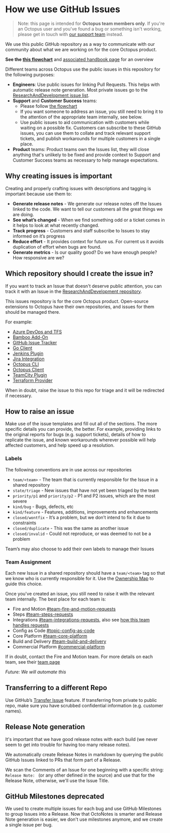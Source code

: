 # How we use GitHub Issues

> Note: this page is intended for **Octopus team members only**. If you're an Octopus user and you've found a bug or something isn't working, please get in touch with [our support team](https://octopus.com/support) instead.

We use this public GitHub repository as a way to communicate with our community about what we are working on for the core Octopus product.

**See the [this flowchart](https://whimsical.com/r-d-incoming-work-workflow-aug-21-NsDnGQXcwBLwU66a88Zhue)** and [associated handbook page](https://octopushq.atlassian.net/wiki/spaces/RND/pages/2207514744/Raising+Unplanned+Work) for an overview

Different teams across Octopus use the public issues in this repository for the following purposes:

- **Engineers**: Use public issues for linking Pull Requests. This helps with automatic release note generation. Most private issues go to the [ResearchAndDevelopment issue list](https://github.com/OctopusDeploy/ResearchAndDevelopment/issues).
- **Support** and **Customer Success** teams:
  - Please follow [the flowchart](https://whimsical.com/r-d-incoming-work-workflow-aug-21-NsDnGQXcwBLwU66a88Zhue)
  - If you want someone to address an issue, you still need to bring it to the attention of the appropriate team internally, see below.
  - Use public issues to aid communication with customers while waiting on a possible fix. Customers can subscribe to these GitHub issues, you can use them to collate and track relevant support tickets, and publish workarounds for multiple customers in a single place.
- **Product** teams: Product teams own the Issues list, they will close anything that's unlikely to be fixed and provide context to Support and Customer Success teams as necessary to help manage expectations.

## Why creating issues is important
Creating and properly crafting issues with descriptions and tagging is important because use them to:

- **Generate release notes** - We generate our release notes off the Issues linked to the code. We want to tell our customers all the great things we are doing.
- **See what’s changed** - When we find something odd or a ticket comes in it helps to look at what recently changed.
- **Track progress** - Customers and staff subscribe to Issues to stay informed on it’s progress
- **Reduce effort** - It provides context for future us. For current us it avoids duplication of effort when bugs are found.
- **Generate metrics** - Is our quality good? Do we have enough people? How responsive are we?

## Which repository should I create the issue in?

If you want to track an Issue that doesn't deserve public attention, you can track it with an Issue in the [ResearchAndDevelopment repository](https://github.com/OctopusDeploy/ResearchAndDevelopment/issues).

This issues repository is for the core Octopus product.  Open-source extensions to Octopus have their own repositories, and issues for them should be managed there. 

For example:
- [Azure DevOps and TFS](https://github.com/OctopusDeploy/OctoTFS/issues)
- [Bamboo Add-On](https://github.com/OctopusDeploy/Octopus-Bamboo/issues)
- [GitHub Issue Tracker](https://github.com/OctopusDeploy/GitHubIssueTracker/issues)
- [Go Client](https://github.com/OctopusDeploy/go-octopusdeploy/issues)
- [Jenkins Plugin](https://github.com/OctopusDeploy/octopus-jenkins-plugin/issues)
- [Jira Integration](https://github.com/OctopusDeploy/JiraIntegration/issues)
- [Octopus CLI](https://github.com/OctopusDeploy/OctopusCLI/issues)
- [Octopus Client](https://github.com/OctopusDeploy/OctopusClients/issues)
- [TeamCity Plugin](https://github.com/OctopusDeploy/Octopus-TeamCity/issues)
- [Terraform Provider](https://github.com/OctopusDeployLabs/terraform-provider-octopusdeploy/issues)

When in doubt, raise the issue to this repo for triage and it will be redirected if necessary. 

## How to raise an issue

Make use of the issue templates and fill out all of the sections. The more specific details you can provide, the better. For example, providing links to the original reports for bugs (e.g. support tickets), details of how to replicate the issue, and known workarounds wherever possible will help affected customers, and help speed up a resolution. 

### Labels

The following conventions are in use across our repositories

- `team/<team>` - The team that is currently responsible for the Issue in a shared repository
- `state/triage` - New issues that have not yet been triaged by the team
- `priority/p1` and `priority/p2` - P1 and P2 issues, which are the most severe
- `kind/bug` - Bugs, defects, etc
- `kind/feature` - Features, additions, improvements and enhancements
- `closed/wontfix` - It’s a problem, but we don’t intend to fix it due to constraints
- `closed/duplicate` - This was the same as another issue
- `closed/invalid` - Could not reproduce, or was deemed to not be a problem

Team’s may also choose to add their own labels to manage their Issues

### Team Assignment

Each new Issue in a shared repository should have a `team/<team>` tag so that we know who is currently responsible for it. Use the [Ownership Map](https://whimsical.com/NzbiD4HJyvhC9jNJNfS6TG) to guide this choice.

Once you've created an issue, you still need to raise it with the relevant team internally. The best place for each team is:
- Fire and Motion [#team-fire-and-motion-requests](https://octopusdeploy.slack.com/archives/CNHBHV2BX)
- Steps [#team-steps-requests](https://octopusdeploy.slack.com/archives/C020P7U9Z9S)
- Integrations [#team-integrations-requests](https://octopusdeploy.slack.com/archives/C02A2SJ1ZFA), also see [how this team handles requests](https://octopushq.atlassian.net/wiki/spaces/RND/pages/2204237834/Quick+Reaction+Force)
- Config as Code [#topic-config-as-code](https://octopusdeploy.slack.com/archives/C01AJE4K3T2)
- Core Platform [#team-core-platform](https://app.slack.com/client/T02G7QA31/C01HZFJRYSH)
- Build and Delivery [#team-build-and-delivery](https://octopusdeploy.slack.com/archives/C027RM4VC2C)
- Commercial Platform [#commercial-platform](https://octopusdeploy.slack.com/archives/C06FUR5HN)


If in doubt, contact the Fire and Motion team. For more details on each team, see their [team page](https://octopushq.atlassian.net/wiki/spaces/RND/pages/1817084067/Teams)

_Future: We will automate this_

## Transferring to a different Repo
Use GitHub’s [Transfer Issue](https://docs.github.com/en/issues/tracking-your-work-with-issues/transferring-an-issue-to-another-repository) feature. If transferring from private to public repo, make sure you have scrubbed confidential information (e.g. customer names).

## Release Note generation

It's important that we have good release notes with each build (we never seem to get into trouble for having too many release notes).

We automatically create Release Notes in markdown by querying the public GitHub Issues linked to PRs that form part of a Release.

We scan the Comments of an Issue for one beginning with a specific string: `Release Note: ` (or any other defined in the source) and use that for the Release Note, otherwise, we'll use the Issue Title.

## GitHub Milestones deprecated

We used to create multiple issues for each bug and use GitHub Milestones to group Issues into a Release. Now that OctoNotes is smarter and Release Note generation is easier, we don't use milestones anymore, and we create a single issue per bug. 
